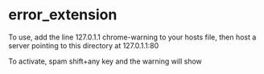 # error_extension
To use, add the line 127.0.1.1 chrome-warning to your hosts file, then host a server pointing to this directory at 127.0.1.1:80

To activate, spam shift+any key and the warning will show
